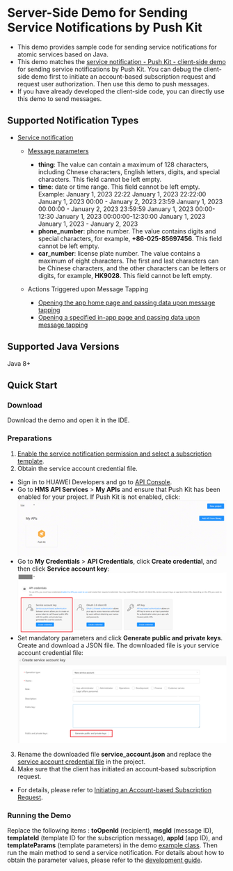 # Server-Side Demo for Sending Service Notifications by Push Kit

- This demo provides sample code for sending service notifications for atomic services based on Java.
- This demo matches the [service notification - Push Kit - client-side demo](https://gitee.com/harmonyos_samples/push-kit-sample-code-client-atomic-arkts) for sending service notifications by Push Kit. You can debug the client-side demo first to initiate an account-based subscription request and request user authorization. Then use this demo to push messages.
- If you have already developed the client-side code, you can directly use this demo to send messages.

## Supported Notification Types

- [Service notification](src/main/java/com/huawei/push/notification/NotificationSendExamples.java)
  - [Message parameters](https://developer.huawei.com/consumer/en/doc/harmonyos-references/push-api-service-noti#section18768181215219)
    - **thing**: The value can contain a maximum of 128 characters, including Chnese characters, English letters, digits, and special characters. This field cannot be left empty.
    - **time**: date or time range. This field cannot be left empty.
      Example:
      January 1, 2023 22:22
      January 1, 2023 22:22:00
      January 1, 2023 00:00 - January 2, 2023 23:59
      January 1, 2023 00:00:00 - January 2, 2023 23:59:59
      January 1, 2023 00:00-12:30
      January 1, 2023 00:00:00-12:30:00
      January 1, 2023
      January 1, 2023 - January 2, 2023
    - **phone_number**: phone number. The value contains digits and special characters, for example, **+86-025-85697456**. This field cannot be left empty.
    - **car_number**: license plate number. The value contains a maximum of eight characters. The first and last characters can be Chinese characters, and the other characters can be letters or digits, for example, **HK9028**. This field cannot be left empty.

  - Actions Triggered upon Message Tapping
    - [Opening the app home page and passing data upon message tapping](https://developer.huawei.com/consumer/en/doc/harmonyos-guides/push-send-alert#section1792616175914)
    - [Opening a specified in-app page and passing data upon message tapping](https://developer.huawei.com/consumer/en/doc/harmonyos-guides/push-send-alert#section8794131614597)
  

## Supported Java Versions

Java 8+

## Quick Start

### Download

Download the demo and open it in the IDE.

### Preparations

1. [Enable the service notification permission and select a subscription template](https://developer.huawei.com/consumer/en/doc/atomic-guides/push-as-service-noti).
2. Obtain the service account credential file.

- Sign in to HUAWEI Developers and go to [API Console](https://developer.huawei.com/consumer/cn/console/overview).
- Go to **HMS API Services** > **My APIs** and ensure that Push Kit has been enabled for your project. If Push Kit is not enabled, click: ![image](src/main/resources/screenshots/4.png)
- Go to **My Credentials** > **API Credentials**, click **Create credential**, and then click **Service account key**: ![image](src/main/resources/screenshots/5.png)
- Set mandatory parameters and click **Generate public and private keys**. Create and download a JSON file. The downloaded file is your service account credential file: ![image](src/main/resources/screenshots/6.png)

3. Rename the downloaded file **service_account.json** and replace the [service account credential file](src/main/resources/service_account.json) in the project.
4. Make sure that the client has initiated an account-based subscription request.
- For details, please refer to [Initiating an Account-based Subscription Request](https://developer.huawei.com/consumer/en/doc/atomic-guides/push-as-request-sub).

### Running the Demo
Replace the following items : **toOpenId** (recipient), **msgId** (message ID), **templateId** (template ID for the subscription message), **appId** (app ID), and **templateParams** (template parameters) in the demo [example class](src/main/java/com/huawei/push/notification/NotificationSendExamples.java). Then run the main method to send a service notification. For details about how to obtain the parameter values, please refer to the [development guide](https://developer.huawei.com/consumer/en/doc/atomic-guides/push-as-send-sub-noti#section56014179170).
